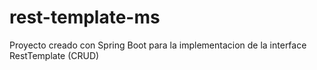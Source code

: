 # rest-template-ms
Proyecto creado con Spring Boot para la implementacion de la interface RestTemplate (CRUD)
